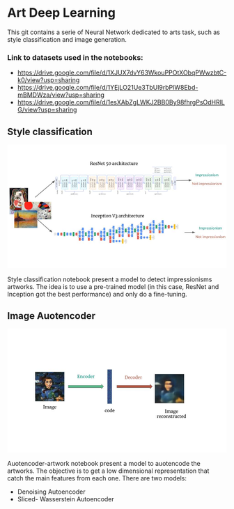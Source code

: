 # Art Deep Learning

This git contains a serie of Neural Network dedicated to arts task, such as style classification and image generation.

### Link to datasets used in the notebooks:

- https://drive.google.com/file/d/1XJUX7dvY63WkouPPOtXObqPWwzbtC-k0/view?usp=sharing
- https://drive.google.com/file/d/1YEjLO21Ue3TbUl9rbPlW8Ebd-mBMDWza/view?usp=sharing
- https://drive.google.com/file/d/1esXAbZgLWKJ2BB0By98fhrgPsOdHRlLG/view?usp=sharing

## Style classification

![Style-classification](https://github.com/ignaciogatti/art-deep-learning/blob/master/images/impressionism-classification.jpg)

Style classification notebook present a model to detect impressionisms artworks. The idea is to use a pre-trained model (in this case, ResNet and Inception got the best performance) and only do a fine-tuning.

## Image Auotencoder

![Autoencoder-example](https://github.com/ignaciogatti/art-deep-learning/blob/master/images/Autoencoder-example.jpg)

Auotencoder-artwork notebook present a model to auotencode the artworks. The objective is to get a low dimensional representation that catch the main features from each one. There are two models:
- Denoising Autoencoder
- Sliced- Wasserstein Autoencoder
